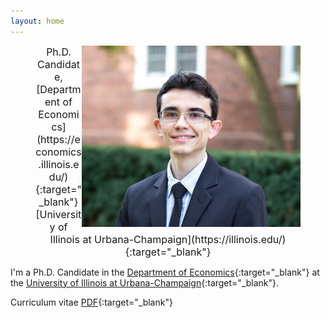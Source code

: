 ```yaml
---
layout: home
---
```


<figure>
<img src="./files/profile.jpg" alt="profile" style="width: 350px;" align="right" />
<figcaption><p align="center"><font size="3.5">Ph.D. Candidate, [Department of Economics](https://economics.illinois.edu/){:target="_blank"} <br/>[University of Illinois at Urbana-Champaign](https://illinois.edu/){:target="_blank"}</font></p></figcaption>
</figure>

I'm a Ph.D. Candidate in the [Department of Economics](https://economics.illinois.edu/){:target="_blank"} at the [University of Illinois at Urbana-Champaign](https://illinois.edu/){:target="_blank"}. 

Curriculum vitae [PDF](/files/vpsantanna_CV.pdf){:target="_blank"}
